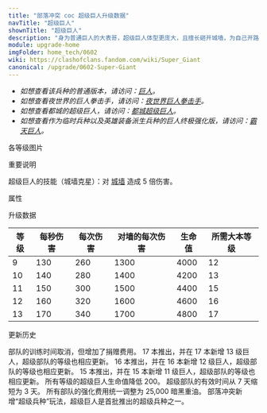 ```yaml
---
title: "部落冲突 coc 超级巨人升级数据"
navTitle: "超级巨人"
shownTitle: "超级巨人"
description: "身为普通巨人的大表哥，超级巨人体型更庞大，且擅长砸开城墙，为自己开路。他们的腰带是在村庄每年的大胃王比赛中赢得的。"
module: upgrade-home
imgFolder: home_tech/0602
wiki: https://clashofclans.fandom.com/wiki/Super_Giant
canonical: /upgrade/0602-Super-Giant
---
```


- *如想查看该兵种的普通版本，请访问：[巨人](/upgrade/0002-Giant)。*
- *如想查看夜世界的巨人拳击手，请访问：[夜世界巨人拳击手](/upgrade/1002-Boxer-Giant)。*
- *如想查看都城的超级巨人，请访问：[都城超级巨人](/upgrade/2002-Super-Giant)。*
- *如想查看作为临时兵种以及英雄装备派生兵种的巨人终极强化版，请访问：[霸天巨人](/upgrade/0e17-Giant-Giant)。*

<UnitInfo :folder="$frontmatter.imgFolder" imgSrc="Super_Giant_info.png" :imgAlt="$frontmatter.navTitle" :description="$frontmatter.description" />

<SmallTitle>各等级图片</SmallTitle>

<Panel>
    <UnitImgGroup :folder="$frontmatter.imgFolder">
        <UnitImg imgTitle="所有等级" imgSrc="Super_Giant9.png" />
    </UnitImgGroup>
</Panel>

<SmallTitle>重要说明</SmallTitle>

超级巨人的技能（城墙克星）：对 [城墙](/upgrade/0300-Walls) 造成 5 倍伤害。

<SmallTitle>属性</SmallTitle>

<UnitProperties>
    <UnitProperty pKey="部队类型" pValue="地面近战单位" />
    <UnitProperty pKey="攻击偏好" pValue="防御建筑 (偏好类型 1)" :isDefensePreferredTroop="true" />
    <UnitProperty pKey="伤害类型" pValue="单体伤害" />
    <UnitProperty pKey="攻击的目标" pValue="仅地面目标" />
    <UnitProperty pKey="占据人口" pValue="10" />
    <UnitProperty pKey="移动速度" pValue="1.5 格/秒" />
    <UnitProperty pKey="攻击速度" pValue="2 秒/次" />
    <UnitProperty pKey="攻击距离" pValue="1 格" />
    <UnitProperty pKey="最低巨人等级" pValue="9" />
    <UnitProperty pKey="最低大本等级" pValue="12" />
    <UnitProperty pKey="强化费用" pValue="2.5 万黑油" />
    <UnitProperty pKey="强化有效期" pValue="3 天" />
    <UnitProperty pKey="训练时间" pValue="无" trainingSystem="2025" />
    <UnitProperty pKey="捐赠费用" pValue="5,5,15000,Elixir" :isDonationCost="true" />
</UnitProperties>

<SmallTitle>升级数据</SmallTitle>

<UnitTable>

| 等级 |  每秒伤害 | 每次伤害 | 对墙的每次伤害 | 生命值 |所需大本等级|
| ---- |   ----   |   ----  |      ----     |  ---- |    ----   |
|   9  |    130   |   260   |      1300     |  4000 |     12    |
|  10  |    140   |   280   |      1400     |  4200 |     13    |
|  11  |    150   |   300   |      1500     |  4400 |     15    |
|  12  |    160   |   320   |      1600     |  4600 |     16    |
|  13  |    170   |   340   |      1700     |  4800 |     17    |
</UnitTable>

<SmallTitle>更新历史</SmallTitle>

<Timeline>
    <TimelineItem date="2025/03/27">
        <TimelineRow>部队的训练时间取消，但增加了捐赠费用。</TimelineRow>
    </TimelineItem>
    <TimelineItem date="2024/11/25">
        <TimelineRow>17 本推出，并在 17 本新增 13 级巨人，超级部队的等级也相应更新。</TimelineRow>
    </TimelineItem>
    <TimelineItem date="2023/12/12">
        <TimelineRow>16 本推出，并在 16 本新增 12 级巨人，超级部队的等级也相应更新。</TimelineRow>
    </TimelineItem>
    <TimelineItem date="2022/10/10">
        <TimelineRow>15 本推出，并在 15 本新增 11 级巨人，超级部队的等级也相应更新。</TimelineRow>
    </TimelineItem>
    <TimelineItem date="2021/04/12">
        <TimelineRow>所有等级的超级巨人生命值降低 200。</TimelineRow>
    </TimelineItem>
    <TimelineItem date="2020/12/07">
        <TimelineRow>超级部队的有效时间从 7 天缩短为 3 天。</TimelineRow>
        <TimelineRow>所有部队的强化费用统一调整为 25,000 暗黑重油。</TimelineRow>
    </TimelineItem>
    <TimelineItem date="2020/03/30">
        <TimelineRow>部落冲突新增“超级兵种”玩法，超级巨人是首批推出的超级兵种之一。</TimelineRow>
    </TimelineItem>
    <TimelineItem :historyBottom="true" />
</Timeline>